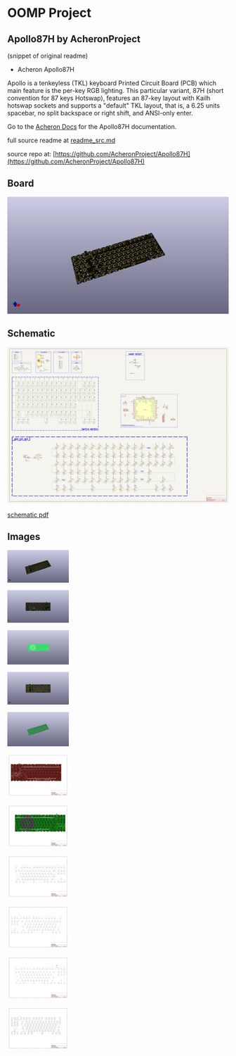 # OOMP Project  
## Apollo87H  by AcheronProject  
  
(snippet of original readme)  
  
- Acheron Apollo87H  
  
Apollo is a tenkeyless (TKL) keyboard Printed Circuit Board (PCB) which main feature is the per-key RGB lighting. This particular variant, 87H (short convention for 87 keys Hotswap), features an 87-key layout with Kailh hotswap sockets and supports a "default" TKL layout, that is, a 6.25 units spacebar, no split backspace or right shift, and ANSI-only enter.  
  
Go to the [Acheron Docs](http://acheronproject.com/pcbs/apollo/apollo/) for the Apollo87H documentation.  
  
  full source readme at [readme_src.md](readme_src.md)  
  
source repo at: [https://github.com/AcheronProject/Apollo87H](https://github.com/AcheronProject/Apollo87H)  
## Board  
  
[![working_3d.png](working_3d_600.png)](working_3d.png)  
## Schematic  
  
[![working_schematic.png](working_schematic_600.png)](working_schematic.png)  
  
[schematic pdf](working_schematic.pdf)  
## Images  
  
[![working_3d.png](working_3d_140.png)](working_3d.png)  
  
[![working_3d_back.png](working_3d_back_140.png)](working_3d_back.png)  
  
[![working_3D_bottom.png](working_3D_bottom_140.png)](working_3D_bottom.png)  
  
[![working_3d_front.png](working_3d_front_140.png)](working_3d_front.png)  
  
[![working_3D_top.png](working_3D_top_140.png)](working_3D_top.png)  
  
[![working_assembly_page_01.png](working_assembly_page_01_140.png)](working_assembly_page_01.png)  
  
[![working_assembly_page_02.png](working_assembly_page_02_140.png)](working_assembly_page_02.png)  
  
[![working_assembly_page_03.png](working_assembly_page_03_140.png)](working_assembly_page_03.png)  
  
[![working_assembly_page_04.png](working_assembly_page_04_140.png)](working_assembly_page_04.png)  
  
[![working_assembly_page_05.png](working_assembly_page_05_140.png)](working_assembly_page_05.png)  
  
[![working_assembly_page_06.png](working_assembly_page_06_140.png)](working_assembly_page_06.png)  
